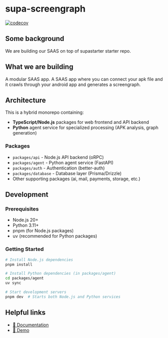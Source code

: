 # supa-screengraph

[![codecov](https://codecov.io/gh/nirukk52/supa-screengraph/branch/main/graph/badge.svg)](https://codecov.io/gh/nirukk52/supa-screengraph)

## Some background
We are building our SAAS on top of supastarter starter repo.

## What we are building
A modular SAAS app.
A SAAS app where you can connect your apk file and it crawls through your android app and generates a screengraph.

## Architecture

This is a hybrid monorepo containing:
- **TypeScript/Node.js** packages for web frontend and API backend
- **Python** agent service for specialized processing (APK analysis, graph generation)

### Packages
- `packages/api` - Node.js API backend (oRPC)
- `packages/agent` - Python agent service (FastAPI)
- `packages/auth` - Authentication (better-auth)
- `packages/database` - Database layer (Prisma/Drizzle)
- Other supporting packages (ai, mail, payments, storage, etc.)

## Development

### Prerequisites
- Node.js 20+
- Python 3.11+
- pnpm (for Node.js packages)
- uv (recommended for Python packages)

### Getting Started

```bash
# Install Node.js dependencies
pnpm install

# Install Python dependencies (in packages/agent)
cd packages/agent
uv sync

# Start development servers
pnpm dev  # Starts both Node.js and Python services
```

## Helpful links

- [📘 Documentation](https://supastarter.dev/docs/nextjs)
- [🚀 Demo](https://demo.supastarter.dev)
